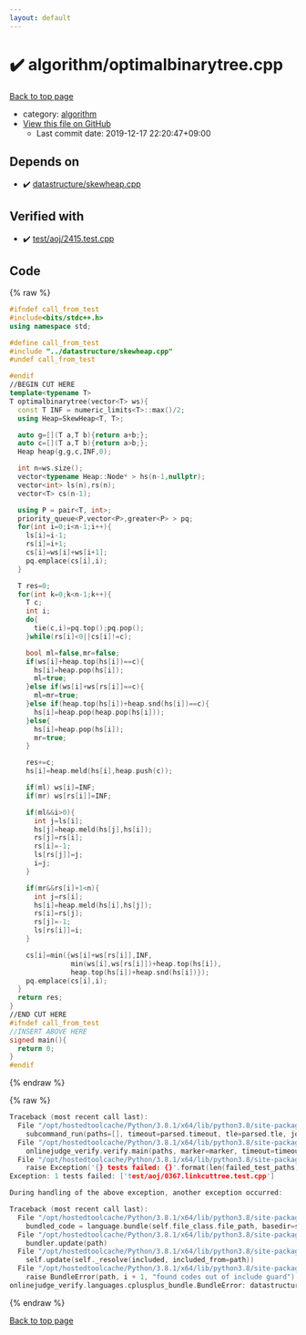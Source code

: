 ```yaml
---
layout: default
---
```


<!-- mathjax config similar to math.stackexchange -->
<script type="text/javascript" async
  src="https://cdnjs.cloudflare.com/ajax/libs/mathjax/2.7.5/MathJax.js?config=TeX-MML-AM_CHTML">
</script>
<script type="text/x-mathjax-config">
  MathJax.Hub.Config({
    TeX: { equationNumbers: { autoNumber: "AMS" }},
    tex2jax: {
      inlineMath: [ ['$','$'] ],
      processEscapes: true
    },
    "HTML-CSS": { matchFontHeight: false },
    displayAlign: "left",
    displayIndent: "2em"
  });
</script>

<script type="text/javascript" src="https://cdnjs.cloudflare.com/ajax/libs/jquery/3.4.1/jquery.min.js"></script>
<script src="https://cdn.jsdelivr.net/npm/jquery-balloon-js@1.1.2/jquery.balloon.min.js" integrity="sha256-ZEYs9VrgAeNuPvs15E39OsyOJaIkXEEt10fzxJ20+2I=" crossorigin="anonymous"></script>
<script type="text/javascript" src="../../assets/js/copy-button.js"></script>
<link rel="stylesheet" href="../../assets/css/copy-button.css" />


# :heavy_check_mark: algorithm/optimalbinarytree.cpp

<a href="../../index.html">Back to top page</a>

* category: <a href="../../index.html#ed469618898d75b149e5c7c4b6a1c415">algorithm</a>
* <a href="{{ site.github.repository_url }}/blob/master/algorithm/optimalbinarytree.cpp">View this file on GitHub</a>
    - Last commit date: 2019-12-17 22:20:47+09:00




## Depends on

* :heavy_check_mark: <a href="../datastructure/skewheap.cpp.html">datastructure/skewheap.cpp</a>


## Verified with

* :heavy_check_mark: <a href="../../verify/test/aoj/2415.test.cpp.html">test/aoj/2415.test.cpp</a>


## Code

<a id="unbundled"></a>
{% raw %}
```cpp
#ifndef call_from_test
#include<bits/stdc++.h>
using namespace std;

#define call_from_test
#include "../datastructure/skewheap.cpp"
#undef call_from_test

#endif
//BEGIN CUT HERE
template<typename T>
T optimalbinarytree(vector<T> ws){
  const T INF = numeric_limits<T>::max()/2;
  using Heap=SkewHeap<T, T>;

  auto g=[](T a,T b){return a+b;};
  auto c=[](T a,T b){return a>b;};
  Heap heap(g,g,c,INF,0);

  int n=ws.size();
  vector<typename Heap::Node* > hs(n-1,nullptr);
  vector<int> ls(n),rs(n);
  vector<T> cs(n-1);

  using P = pair<T, int>;
  priority_queue<P,vector<P>,greater<P> > pq;
  for(int i=0;i<n-1;i++){
    ls[i]=i-1;
    rs[i]=i+1;
    cs[i]=ws[i]+ws[i+1];
    pq.emplace(cs[i],i);
  }

  T res=0;
  for(int k=0;k<n-1;k++){
    T c;
    int i;
    do{
      tie(c,i)=pq.top();pq.pop();
    }while(rs[i]<0||cs[i]!=c);

    bool ml=false,mr=false;
    if(ws[i]+heap.top(hs[i])==c){
      hs[i]=heap.pop(hs[i]);
      ml=true;
    }else if(ws[i]+ws[rs[i]]==c){
      ml=mr=true;
    }else if(heap.top(hs[i])+heap.snd(hs[i])==c){
      hs[i]=heap.pop(heap.pop(hs[i]));
    }else{
      hs[i]=heap.pop(hs[i]);
      mr=true;
    }

    res+=c;
    hs[i]=heap.meld(hs[i],heap.push(c));

    if(ml) ws[i]=INF;
    if(mr) ws[rs[i]]=INF;

    if(ml&&i>0){
      int j=ls[i];
      hs[j]=heap.meld(hs[j],hs[i]);
      rs[j]=rs[i];
      rs[i]=-1;
      ls[rs[j]]=j;
      i=j;
    }

    if(mr&&rs[i]+1<n){
      int j=rs[i];
      hs[i]=heap.meld(hs[i],hs[j]);
      rs[i]=rs[j];
      rs[j]=-1;
      ls[rs[i]]=i;
    }

    cs[i]=min({ws[i]+ws[rs[i]],INF,
               min(ws[i],ws[rs[i]])+heap.top(hs[i]),
               heap.top(hs[i])+heap.snd(hs[i])});
    pq.emplace(cs[i],i);
  }
  return res;
}
//END CUT HERE
#ifndef call_from_test
//INSERT ABOVE HERE
signed main(){
  return 0;
}
#endif

```
{% endraw %}

<a id="bundled"></a>
{% raw %}
```cpp
Traceback (most recent call last):
  File "/opt/hostedtoolcache/Python/3.8.1/x64/lib/python3.8/site-packages/onlinejudge_verify/main.py", line 186, in main
    subcommand_run(paths=[], timeout=parsed.timeout, tle=parsed.tle, jobs=parsed.jobs)
  File "/opt/hostedtoolcache/Python/3.8.1/x64/lib/python3.8/site-packages/onlinejudge_verify/main.py", line 64, in subcommand_run
    onlinejudge_verify.verify.main(paths, marker=marker, timeout=timeout, tle=tle, jobs=jobs)
  File "/opt/hostedtoolcache/Python/3.8.1/x64/lib/python3.8/site-packages/onlinejudge_verify/verify.py", line 133, in main
    raise Exception('{} tests failed: {}'.format(len(failed_test_paths), [str(path.relative_to(pathlib.Path.cwd())) for path in failed_test_paths]))
Exception: 1 tests failed: ['test/aoj/0367.linkcuttree.test.cpp']

During handling of the above exception, another exception occurred:

Traceback (most recent call last):
  File "/opt/hostedtoolcache/Python/3.8.1/x64/lib/python3.8/site-packages/onlinejudge_verify/docs.py", line 347, in write_contents
    bundled_code = language.bundle(self.file_class.file_path, basedir=self.cpp_source_path)
  File "/opt/hostedtoolcache/Python/3.8.1/x64/lib/python3.8/site-packages/onlinejudge_verify/languages/cplusplus.py", line 63, in bundle
    bundler.update(path)
  File "/opt/hostedtoolcache/Python/3.8.1/x64/lib/python3.8/site-packages/onlinejudge_verify/languages/cplusplus_bundle.py", line 182, in update
    self.update(self._resolve(included, included_from=path))
  File "/opt/hostedtoolcache/Python/3.8.1/x64/lib/python3.8/site-packages/onlinejudge_verify/languages/cplusplus_bundle.py", line 151, in update
    raise BundleError(path, i + 1, "found codes out of include guard")
onlinejudge_verify.languages.cplusplus_bundle.BundleError: datastructure/skewheap.cpp: line 5: found codes out of include guard

```
{% endraw %}

<a href="../../index.html">Back to top page</a>

